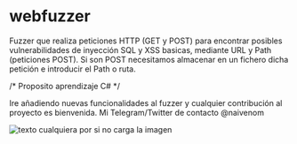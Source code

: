 # webfuzzer
Fuzzer que realiza peticiones HTTP (GET y POST) para encontrar posibles vulnerabilidades de inyección SQL y XSS basicas, mediante URL y Path (peticiones POST). Si son POST necesitamos almacenar en un fichero dicha petición e introducir el Path o ruta. 

/* Proposito aprendizaje C# */

Ire añadiendo nuevas funcionalidades al fuzzer y cualquier contribución al proyecto es bienvenida. Mi Telegram/Twitter de contacto @naivenom

![texto cualquiera por si no carga la imagen](https://github.com/naivenom/fuzzerSQL-XSS/blob/master/Captura.PNG)
